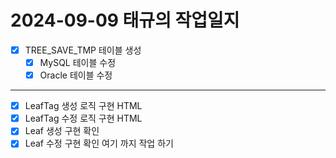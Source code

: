 # 2024-09-09 태규의 작업일지

- [x] TREE_SAVE_TMP 테이블 생성
  - [x] MySQL 테이블 수정
  - [x] Oracle 테이블 수정
----------------------------------------------------------------
- [x] LeafTag 생성 로직 구현 HTML
- [x] LeafTag 수정 로직 구현 HTML
- [x] Leaf 생성 구현 확인
- [x] Leaf 수정 구현 확인
여기 까지 작업 하기